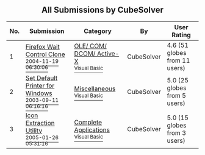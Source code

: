 ﻿<div align="center">

## All Submissions by CubeSolver

</div>

No.  | Submission | Category | By   | User Rating
---- | ---------- | -------- | ---- | -----------
1 | [Firefox Wait Control Clone<br /><sup>2004-11-19 06:30:06</sup>](https://github.com/Planet-Source-Code/cubesolver-firefox-wait-control-clone__1-57281) | [OLE/ COM/ DCOM/ Active\-X<br /><sup>Visual Basic</sup>](../ByCategory/ole-com-dcom-active-x__1-29.md) | CubeSolver | 4.6 (51 globes from 11 users)
2 | [Set Default Printer for Windows<br /><sup>2003-09-11 06:16:16</sup>](https://github.com/Planet-Source-Code/cubesolver-set-default-printer-for-windows__1-48417) | [Miscellaneous<br /><sup>Visual Basic</sup>](../ByCategory/miscellaneous__1-1.md) | CubeSolver | 5.0 (25 globes from 5 users)
3 | [Icon Extraction Utility<br /><sup>2005-01-26 05:31:16</sup>](https://github.com/Planet-Source-Code/cubesolver-icon-extraction-utility__1-57400) | [Complete Applications<br /><sup>Visual Basic</sup>](../ByCategory/complete-applications__1-27.md) | CubeSolver | 5.0 (15 globes from 3 users)
